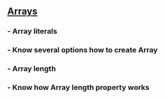 ## [Arrays](https://ekagharibashvili.github.io/Interview/mid-level_Node.js/JavaScript/Novice/Arrays)
###   -  Array literals
###   -  Know several options how to create Array
###   -  Array length
###   -  Know how Array length property works
